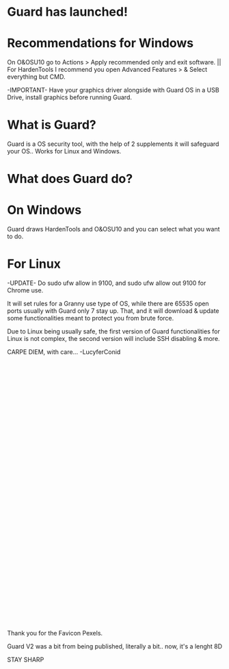 # Guard has launched!

# Recommendations for Windows
 On O&OSU10 go to Actions > Apply recommended only and exit software. || For HardenTools I recommend you open Advanced Features > & Select everything but CMD.

-IMPORTANT-
Have your graphics driver alongside with Guard OS in a USB Drive, install graphics before running Guard.

# What is Guard?
 Guard is a OS security tool, with the help of 2 supplements it will safeguard your OS.. Works for Linux and Windows.

# What does Guard do?
   
   # On Windows
   Guard draws HardenTools and O&OSU10 and you can select what you want to do.

   # For Linux
   -UPDATE-
   Do sudo ufw allow in 9100, and sudo ufw allow out 9100 for Chrome use.

   It will set rules for a Granny use type of OS, while there are 65535 open ports usually with Guard only 7 stay up.
   That, and it will download & update some functionalities meant to protect you from brute force.
   
   Due to Linux being usually safe, the first version of Guard functionalities for Linux is not complex, the second version will include SSH disabling & more.

  

CARPE DIEM, with care...
-LucyferConid



<br><br><br><br><br><br><br><br><br><br><br><br><br><br><br><br><br><br><br><br><br><br><br><br><br><br><br><br><br><br><br><br><br><br><br><br>
































Thank you for the Favicon Pexels.

Guard V2 was a bit from being published, literally a bit.. now, it's a lenght 8D

STAY SHARP
